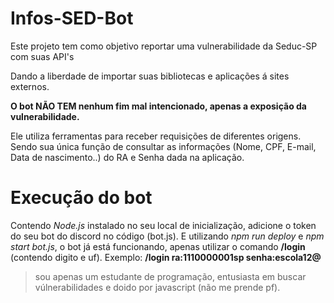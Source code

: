 # Infos-SED-Bot

Este projeto tem como objetivo reportar uma vulnerabilidade da Seduc-SP com suas API's

Dando a liberdade de importar suas bibliotecas e aplicações á sites externos.

 **O bot NÃO TEM nenhum fim mal intencionado, apenas a exposição da vulnerabilidade.**

 Ele utiliza ferramentas para receber requisições de diferentes origens.
 Sendo sua única função de consultar as informações (Nome, CPF, E-mail, Data de nascimento..) do RA e Senha dada na aplicação.

 # Execução do bot

 Contendo _Node.js_ instalado no seu local de inicialização, adicione o token do seu bot do discord no código (bot.js).
 E utilizando _npm run deploy_ e _npm start bot.js_, o bot já está funcionando, apenas utilizar o comando **/login** (contendo digito e uf).
 Exemplo: **/login ra:1110000001sp senha:escola12@**


 > sou apenas um estudante de programação, entusiasta em buscar vúlnerabilidades e doido por javascript (não me prende pf).
